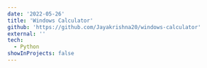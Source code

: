 ```yaml
---
date: '2022-05-26'
title: 'Windows Calculator'
github: 'https://github.com/Jayakrishna20/windows-calculator'
external: ''
tech:
  - Python
showInProjects: false
---
```


